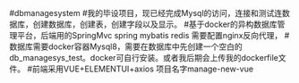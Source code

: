 #dbmanagesystem
#我的毕设项目，现已经完成Mysql的访问，连接和测试连数据库，创建数据库，创建表，创建字段以及显示。
#基于docker的异构数据库管理平台，后端用的SpringMvc spring mybatis  redis 需要配置nginx反向代理，
#数据库需要docker容器Mysql8，需要在数据库中先创建一个空白的db_managesys_test。docker可自行安装。或者我后期会上传我的dockerfile文件。
#前端采用VUE+ELEMENTUI+axios 项目名字manage-new-vue
